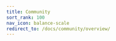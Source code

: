 ```yaml
---
title: Community
sort_rank: 100
nav_icon: balance-scale
redirect_to: /docs/community/overview/
---
```

